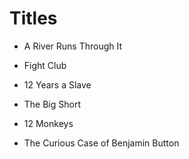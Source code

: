 # Titles
- A River Runs Through It
- Fight Club
- 12 Years a Slave
- The Big Short
- 12 Monkeys

- The Curious Case of Benjamin Button
